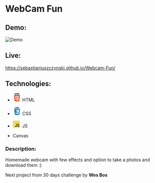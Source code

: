 # WebCam Fun
## Demo:
![Demo](demo/demo.gif)

## Live:
https://sebastianjuszczynski.github.io/Webcam-Fun/
## Technologies:
- <img alt="HTML" width="26px" src="https://raw.githubusercontent.com/github/explore/80688e429a7d4ef2fca1e82350fe8e3517d3494d/topics/html/html.png" /> HTML

- <img alt="CSS" width="26px" src="https://raw.githubusercontent.com/github/explore/80688e429a7d4ef2fca1e82350fe8e3517d3494d/topics/css/css.png" /> CSS

- <img alt="JavaScript" width="22px" src="https://raw.githubusercontent.com/github/explore/80688e429a7d4ef2fca1e82350fe8e3517d3494d/topics/javascript/javascript.png" />&nbsp;&nbsp;JS
- Canvas

### Description:
Homemade webcam with few effects and option to take a photos and download them :)

Next project from 30 days challenge by **Wes Bos**
